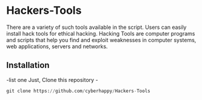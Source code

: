 # Hackers-Tools
There are a variety of such tools available in the script. Users can easily install hack tools for ethical hacking.
Hacking Tools are computer programs and scripts that help you find and exploit weaknesses in computer systems, web applications, servers and networks.
## Installation
-list one
Just, Clone this repository -
```python
git clone https://github.com/cyberhappy/Hackers-Tools
